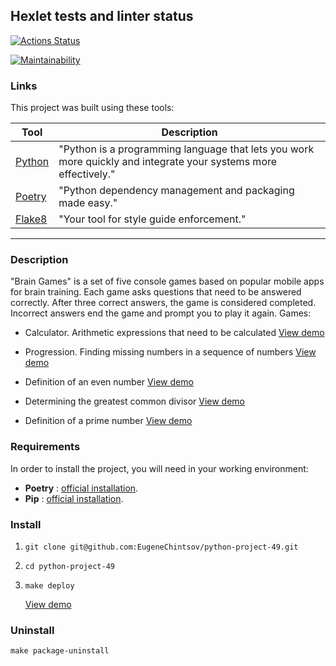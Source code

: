 ## Hexlet tests and linter status

[![Actions Status](https://github.com/EugeneChintsov/python-project-49/actions/workflows/hexlet-check.yml/badge.svg)](https://github.com/EugeneChintsov/python-project-49/actions)

[![Maintainability](https://api.codeclimate.com/v1/badges/fbb70d498d4bd1d54bda/maintainability)](https://codeclimate.com/github/EugeneChintsov/python-project-49/maintainability)

### Links

This project was built using these tools:

| Tool                                  | Description                                                                                                     |
|---------------------------------------|-----------------------------------------------------------------------------------------------------------------|
| [Python](https://www.python.org/)     | "Python is a programming language that lets you work more quickly and integrate your systems more effectively." |
| [Poetry](https://python-poetry.org/)  | "Python dependency management and packaging made easy."                                                          |
| [Flake8](https://flake8.pycqa.org/)   | "Your tool for style guide enforcement."                                                                         |

---

### Description

"Brain Games" is a set of five console games based on popular mobile apps for brain training. Each game asks questions that need to be answered correctly. After three correct answers, the game is considered completed. Incorrect answers end the game and prompt you to play it again. Games:

- Calculator. Arithmetic expressions that need to be calculated
  [View demo](https://asciinema.org/a/jkrhOEiwK4xbtmKFgl7ed4kzq)
  
- Progression. Finding missing numbers in a sequence of numbers
  [View demo](https://asciinema.org/a/OPAYJ1p0WnrK1EM3FgkIAH5L9)
  
- Definition of an even number
  [View demo](https://asciinema.org/a/hMg0W8PJBryZWoJVKwTDO8uxD)
  
- Determining the greatest common divisor
  [View demo](https://asciinema.org/a/iUKTWDLXQTOOgYd1MyLKnEm55)

- Definition of a prime number
  [View demo](https://asciinema.org/a/1oYL8fJsukC8KIqoYWdhx0IDb)

### Requirements
In order to install the project, you will need in your working environment:
- **Poetry** : [official installation](https://python-poetry.org/docs/#installation).
-    **Pip** : [official installation](https://pip.pypa.io/en/latest/installation/).
### Install

1. `git clone git@github.com:EugeneChintsov/python-project-49.git`

2. `cd python-project-49`

3. `make deploy`

    [View demo](https://asciinema.org/a/p7YcOp6CH1aITP4Z6qqHbhVBw)

### Uninstall

`make package-uninstall`
